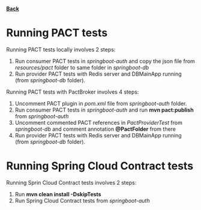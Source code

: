**[Back](../README.md)**

# Running PACT tests

Running PACT tests locally involves 2 steps:
1. Run consumer PACT tests in *springboot-auth* and copy the json file from *resources/pact* folder to same folder in *springboot-db*
2. Run provider PACT tests with Redis server and DBMainApp running (from *springboot-db* folder).

Running PACT tests with PactBroker involves 4 steps:
1. Uncomment PACT plugin in *pom.xml* file from *springboot-auth* folder.
2. Run consumer PACT tests in *springboot-auth* and run **mvn pact:publish** from *springboot-auth*
3. Uncomment commented PACT references in *PactProviderTest* from *springboot-db* and comment annotation **@PactFolder** from there
4. Run provider PACT tests with Redis server and DBMainApp running (from *springboot-db* folder).

# Running Spring Cloud Contract tests

Running Sprin Cloud Contract tests involves 2 steps:
1. Run **mvn clean install -DskipTests**
2. Run Spring Cloud Contract tests from *springboot-auth*